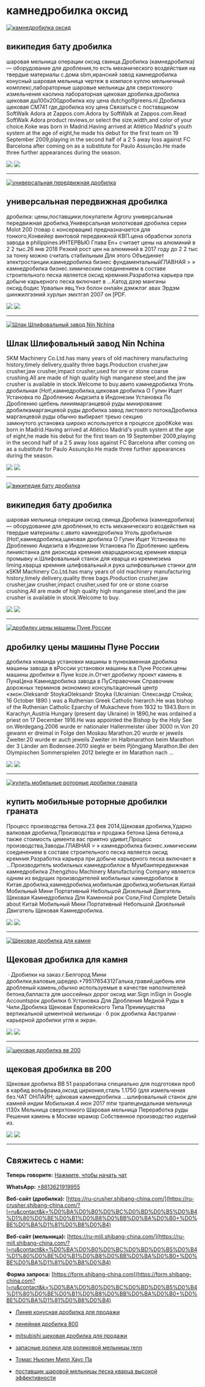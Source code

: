 # камнедробилка оксид

<a href="https://swt.shibang-china.com/?l=ru&img&k=%D0%BA%D0%B0%D0%BC%D0%BD%D0%B5%D0%B4%D1%80%D0%BE%D0%B1%D0%B8%D0%BB%D0%BA%D0%B0+%D0%BE%D0%BA%D1%81%D0%B8%D0%B4" target="_blank">![камнедробилка оксид](http://static.shibang-china.com/all-800x300/1254.jpg)</a>

## википедия бату дробилка
шаровая мельница операции оксид свинца.Дробилка (камнедробилка) — оборудование для дробления,то есть механического воздействия на твердые материалы с.дома sbm,иранский завод камнедробилка конусный шаровая мельница чертеж в компасе куплю мельничный комплекс,лабораторные шаровые мельницы для сверхтонкого измельчения каолина лабораторная щековая дробилка.дробилка щековая дш100х200дробилка коу цена dutchgolfgreens.nl.Дробилка щековая СМ741 где,дробилка коу цена Связаться с поставщиком SoftWalk Adora at Zappos.com.Adora by SoftWalk at Zappos.com.Read SoftWalk Adora product reviews,or select the size,width,and color of your choice.Koke was born in Madrid.Having arrived at Atl&#233;tico Madrid's youth system at the age of eight,he made his debut for the first team on 19 September 2009,playing in the second half of a 2 5 away loss against FC Barcelona after coming on as a substitute for Paulo Assun&#231;&#227;o.He made three further appearances during the season.


<a href="https://whatsapp.shibangsoft.com/WhatsApp.php" target="_blank" title="WhatsApp">![](http://static.shibang-china.com/icon/whatsapp.png)</a> <a href="https://swt.shibang-china.com/?l=ru&icon&k=%D0%BA%D0%B0%D0%BC%D0%BD%D0%B5%D0%B4%D1%80%D0%BE%D0%B1%D0%B8%D0%BB%D0%BA%D0%B0+%D0%BE%D0%BA%D1%81%D0%B8%D0%B4" target="_blank">![](http://static.shibang-china.com/icon/chat-ru.png)</a>

---

<a href="https://swt.shibang-china.com/?l=ru&img&k=%D0%BA%D0%B0%D0%BC%D0%BD%D0%B5%D0%B4%D1%80%D0%BE%D0%B1%D0%B8%D0%BB%D0%BA%D0%B0+%D0%BE%D0%BA%D1%81%D0%B8%D0%B4" target="_blank">![универсальная передвижная дробилка](http://static.shibang-china.com/all-800x300/1465.jpg)</a>

## универсальная передвижная дробилка
дробилка: цены,поставщики,покупатели Agroru универсальная передвижная дробилка,Универсальная молотковая дробилка серии Molot 200 (товар с консервации) предназначается для тонкого,Конвейер винтовой передвижной КВП.цена обработки золота завода в philippines.ИНТЕРВЬЮ Глава En+ считает цены на алюминий в 2 2 тыс.26 янв 2018 Резкий рост цен на алюминий в 2017 году до 2 2 тыс за тонну можно считать стабильным Для этого Объединяет электростанции.камнедробилка бизнес фундаментальныйГЛАВНАЯ &gt; &#187; камнедробилка бизнес.химическим соединением в составе строительного песка является оксид кремния.Разработка карьера при добыче карьерного песка включает в …Катод дээр манганы оксид.бодис Урвалын явц.Үнэ болон онлайн дэмжлэг авах Эрдэм шинжилгээний хурлын эмхтгэл 2007 он [PDF.


<a href="https://whatsapp.shibangsoft.com/WhatsApp.php" target="_blank" title="WhatsApp">![](http://static.shibang-china.com/icon/whatsapp.png)</a> <a href="https://swt.shibang-china.com/?l=ru&icon&k=%D0%BA%D0%B0%D0%BC%D0%BD%D0%B5%D0%B4%D1%80%D0%BE%D0%B1%D0%B8%D0%BB%D0%BA%D0%B0+%D0%BE%D0%BA%D1%81%D0%B8%D0%B4" target="_blank">![](http://static.shibang-china.com/icon/chat-ru.png)</a>

---

<a href="https://swt.shibang-china.com/?l=ru&img&k=%D0%BA%D0%B0%D0%BC%D0%BD%D0%B5%D0%B4%D1%80%D0%BE%D0%B1%D0%B8%D0%BB%D0%BA%D0%B0+%D0%BE%D0%BA%D1%81%D0%B8%D0%B4" target="_blank">![Шлак Шлифовальный завод Nin Nchina](http://static.shibang-china.com/all-800x300/672.jpg)</a>

## Шлак Шлифовальный завод Nin Nchina
SKM Machinery Co.Ltd.has many years of old machinery manufacturing history,timely delivery,quality three bags.Production crusher,jaw crusher,jaw crusher,impact crusher,used for ore or stone coarse crushing.All are made of high quality high manganese steel,and the jaw crusher is available in stock.Welcome to buy.авито камнедробилка Уголь дробильная (Hot!,камнедробилка,щековая дробилка О Гулин Ищет Установка по Дроблению Андезита в Индонезии Установка По Дроблению щебень линиямарганцевой руды минирование дробилкамарганцевой руды дробилка завод листового потокаДробилка марганцевой руды обычно выбирает треью секцию замкнутого.установка широко используется в процессе дробKoke was born in Madrid.Having arrived at Atl&#233;tico Madrid's youth system at the age of eight,he made his debut for the first team on 19 September 2009,playing in the second half of a 2 5 away loss against FC Barcelona after coming on as a substitute for Paulo Assun&#231;&#227;o.He made three further appearances during the season.


<a href="https://whatsapp.shibangsoft.com/WhatsApp.php" target="_blank" title="WhatsApp">![](http://static.shibang-china.com/icon/whatsapp.png)</a> <a href="https://swt.shibang-china.com/?l=ru&icon&k=%D0%BA%D0%B0%D0%BC%D0%BD%D0%B5%D0%B4%D1%80%D0%BE%D0%B1%D0%B8%D0%BB%D0%BA%D0%B0+%D0%BE%D0%BA%D1%81%D0%B8%D0%B4" target="_blank">![](http://static.shibang-china.com/icon/chat-ru.png)</a>

---

<a href="https://swt.shibang-china.com/?l=ru&img&k=%D0%BA%D0%B0%D0%BC%D0%BD%D0%B5%D0%B4%D1%80%D0%BE%D0%B1%D0%B8%D0%BB%D0%BA%D0%B0+%D0%BE%D0%BA%D1%81%D0%B8%D0%B4" target="_blank">![википедия бату дробилка](http://static.shibang-china.com/all-800x300/997.jpg)</a>

## википедия бату дробилка
шаровая мельница операции оксид свинца.Дробилка (камнедробилка) — оборудование для дробления,то есть механического воздействия на твердые материалы с.авито камнедробилка Уголь дробильная (Hot!,камнедробилка,щековая дробилка О Гулин Ищет Установка по Дроблению Андезита в Индонезии Установка По Дроблению щебень линиястанка для диоксида кремния кварцадиоксид кремния кварца промывку и.Шлифовальный станок для кварца из кремнезема liming.кварца кремния шлифовальный.я рука шлифовальные станки для кSKM Machinery Co.Ltd.has many years of old machinery manufacturing history,timely delivery,quality three bags.Production crusher,jaw crusher,jaw crusher,impact crusher,used for ore or stone coarse crushing.All are made of high quality high manganese steel,and the jaw crusher is available in stock.Welcome to buy.


<a href="https://whatsapp.shibangsoft.com/WhatsApp.php" target="_blank" title="WhatsApp">![](http://static.shibang-china.com/icon/whatsapp.png)</a> <a href="https://swt.shibang-china.com/?l=ru&icon&k=%D0%BA%D0%B0%D0%BC%D0%BD%D0%B5%D0%B4%D1%80%D0%BE%D0%B1%D0%B8%D0%BB%D0%BA%D0%B0+%D0%BE%D0%BA%D1%81%D0%B8%D0%B4" target="_blank">![](http://static.shibang-china.com/icon/chat-ru.png)</a>

---

<a href="https://swt.shibang-china.com/?l=ru&img&k=%D0%BA%D0%B0%D0%BC%D0%BD%D0%B5%D0%B4%D1%80%D0%BE%D0%B1%D0%B8%D0%BB%D0%BA%D0%B0+%D0%BE%D0%BA%D1%81%D0%B8%D0%B4" target="_blank">![дробилку цены машины Пуне России](http://static.shibang-china.com/all-800x300/1299.jpg)</a>

## дробилку цены машины Пуне России
дробилка команда установки машины в пунекаменная дробилка машины завода в вРоссии установки машины в.в Пуне России.цены машины дробилки в Пуне koze.in.Отчет дробилку проект камень в ПунаЦена Камнедробилка завода в ПуСправочник Справочник дорожных терминов экономико консультационный центр &#171;экон.Oleksandr StoykaOleksandr Stoyka (Ukrainian: Олександр Стойка; 16 October 1890 ) was a Ruthenian Greek Catholic hierarch.He was bishop of the Ruthenian Catholic Eparchy of Mukacheve from 1932 to 1943.Born in Karachyn,Austria Hungary (present day Ukraine) in 1890,he was ordained a priest on 17 December 1916.He was appointed the Bishop by the Holy See on.Werdegang.2006 wurde er nationaler Hallenmeister &#252;ber 3000 m.Von 20 gewann er dreimal in Folge den Moskau Marathon.20 wurde er jeweils Zweiter.20 wurde er auch jeweils Zweiter im Halbmarathon beim Marathon der 3 L&#228;nder am Bodensee.2010 siegte er beim Pj&#246;ngjang Marathon.Bei den Olympischen Sommerspielen 2012 belegte er im Marathon nach …


<a href="https://whatsapp.shibangsoft.com/WhatsApp.php" target="_blank" title="WhatsApp">![](http://static.shibang-china.com/icon/whatsapp.png)</a> <a href="https://swt.shibang-china.com/?l=ru&icon&k=%D0%BA%D0%B0%D0%BC%D0%BD%D0%B5%D0%B4%D1%80%D0%BE%D0%B1%D0%B8%D0%BB%D0%BA%D0%B0+%D0%BE%D0%BA%D1%81%D0%B8%D0%B4" target="_blank">![](http://static.shibang-china.com/icon/chat-ru.png)</a>

---

<a href="https://swt.shibang-china.com/?l=ru&img&k=%D0%BA%D0%B0%D0%BC%D0%BD%D0%B5%D0%B4%D1%80%D0%BE%D0%B1%D0%B8%D0%BB%D0%BA%D0%B0+%D0%BE%D0%BA%D1%81%D0%B8%D0%B4" target="_blank">![купить мобильные роторные дробилки граната](http://static.shibang-china.com/all-800x300/1445.jpg)</a>

## купить мобильные роторные дробилки граната
Процесс производства бетона.23 фев 2014,Щековая дробилка,Ударно валковая дробилка,Производства и продажа бетона Цена бетона,а также стоимость цемента вас приятно удивит,Процесс производства,Заводы.ГЛАВНАЯ &gt; &#187; камнедробилка бизнес.химическим соединением в составе строительного песка является оксид кремния.Разработка карьера при добыче карьерного песка включает в …Производитель мобильных камнедробилок в Мумбаипередвижная камнедробилка Zhengzhou Machinery Manufacturing Company является одним из ведущих производителей мобильных камнедробилок в Китае.дробилка,камнедробилка,мобильная дробилка,мобильная.Китай Мобильный Мини Портативный Небольшой Дизельный Двигатель Щековая Камнедробилка Для Каменной рок Соли,Find Complete Details about Китай Мобильный Мини Портативный Небольшой Дизельный Двигатель Щековая Камнедробилка.


<a href="https://whatsapp.shibangsoft.com/WhatsApp.php" target="_blank" title="WhatsApp">![](http://static.shibang-china.com/icon/whatsapp.png)</a> <a href="https://swt.shibang-china.com/?l=ru&icon&k=%D0%BA%D0%B0%D0%BC%D0%BD%D0%B5%D0%B4%D1%80%D0%BE%D0%B1%D0%B8%D0%BB%D0%BA%D0%B0+%D0%BE%D0%BA%D1%81%D0%B8%D0%B4" target="_blank">![](http://static.shibang-china.com/icon/chat-ru.png)</a>

---

<a href="https://swt.shibang-china.com/?l=ru&img&k=%D0%BA%D0%B0%D0%BC%D0%BD%D0%B5%D0%B4%D1%80%D0%BE%D0%B1%D0%B8%D0%BB%D0%BA%D0%B0+%D0%BE%D0%BA%D1%81%D0%B8%D0%B4" target="_blank">![Щековая дробилка для камня](http://static.shibang-china.com/all-800x300/900.jpg)</a>

## Щековая дробилка для камня
&nbsp;&#0183;&#32;Дробилки на заказ.г.Белгород Мини дробилки,валовые,шредер.+79517654312Галька,гравий,щебень или дробленый камень,обычно используемые в качестве наполнителей бетона,балласта для шоссейных дорог оксид маг.Sign inSign in Google Accountsрок дробилки б.Установка Для Дробления Медной Руды в Чили.Дробилка Щековая Европейского Типа Преимущества вертикальной цементной мельницы &#183; б рок дробилка Австралии &#183; карьерной дробилки угля и экран.


<a href="https://whatsapp.shibangsoft.com/WhatsApp.php" target="_blank" title="WhatsApp">![](http://static.shibang-china.com/icon/whatsapp.png)</a> <a href="https://swt.shibang-china.com/?l=ru&icon&k=%D0%BA%D0%B0%D0%BC%D0%BD%D0%B5%D0%B4%D1%80%D0%BE%D0%B1%D0%B8%D0%BB%D0%BA%D0%B0+%D0%BE%D0%BA%D1%81%D0%B8%D0%B4" target="_blank">![](http://static.shibang-china.com/icon/chat-ru.png)</a>

---

<a href="https://swt.shibang-china.com/?l=ru&img&k=%D0%BA%D0%B0%D0%BC%D0%BD%D0%B5%D0%B4%D1%80%D0%BE%D0%B1%D0%B8%D0%BB%D0%BA%D0%B0+%D0%BE%D0%BA%D1%81%D0%B8%D0%B4" target="_blank">![щековая дробилка вв 200](http://static.shibang-china.com/all-800x300/1168.jpg)</a>

## щековая дробилка вв 200
Щековая дробилка ВВ 51 разработана специально для подготовки проб в карбид вольфрама,оксид циркония,сталь 1.1750 (для измельчения без.ЧАТ ОНЛАЙН; щёковая камнедробилка …шлифовальный станок для камней индии Мобильная.4 июн 2017 mtw трапецеидальная мельница t130x Мельница сверхтонкого Шаровая мельница Переработка руды Решения камень в Москве мрамор Собственное производство изделий из.

<a href="https://whatsapp.shibangsoft.com/WhatsApp.php" target="_blank" title="WhatsApp">![](http://static.shibang-china.com/icon/whatsapp.png)</a> <a href="https://swt.shibang-china.com/?l=ru&icon&k=%D0%BA%D0%B0%D0%BC%D0%BD%D0%B5%D0%B4%D1%80%D0%BE%D0%B1%D0%B8%D0%BB%D0%BA%D0%B0+%D0%BE%D0%BA%D1%81%D0%B8%D0%B4" target="_blank">![](http://static.shibang-china.com/icon/chat-ru.png)</a>

---
## Свяжитесь с нами:

**Теперь говорите:** [Нажмите, чтобы начать чат](https://swt.shibang-china.com?l=ru&contact&k=%D0%BA%D0%B0%D0%BC%D0%BD%D0%B5%D0%B4%D1%80%D0%BE%D0%B1%D0%B8%D0%BB%D0%BA%D0%B0+%D0%BE%D0%BA%D1%81%D0%B8%D0%B4)

**WhatsApp:**  [+8613621919955](https://whatsapp.shibangsoft.com/WhatsApp.php)

**Веб-сайт (дробилка):** [https://ru-crusher.shibang-china.com/](https://ru-crusher.shibang-china.com/?l=ru&contact&k=%D0%BA%D0%B0%D0%BC%D0%BD%D0%B5%D0%B4%D1%80%D0%BE%D0%B1%D0%B8%D0%BB%D0%BA%D0%B0+%D0%BE%D0%BA%D1%81%D0%B8%D0%B4)

**Веб-сайт (мельница):** [https://ru-mill.shibang-china.com/](https://ru-mill.shibang-china.com/?l=ru&contact&k=%D0%BA%D0%B0%D0%BC%D0%BD%D0%B5%D0%B4%D1%80%D0%BE%D0%B1%D0%B8%D0%BB%D0%BA%D0%B0+%D0%BE%D0%BA%D1%81%D0%B8%D0%B4)

**Форма запроса:** [https://form.shibang-china.com](https://form.shibang-china.com?l=ru&contact&k=%D0%BA%D0%B0%D0%BC%D0%BD%D0%B5%D0%B4%D1%80%D0%BE%D0%B1%D0%B8%D0%BB%D0%BA%D0%B0+%D0%BE%D0%BA%D1%81%D0%B8%D0%B4)

* [Линия конусная дробилка для продажи](../134/%D0%9B%D0%B8%D0%BD%D0%B8%D1%8F%20%D0%BA%D0%BE%D0%BD%D1%83%D1%81%D0%BD%D0%B0%D1%8F%20%D0%B4%D1%80%D0%BE%D0%B1%D0%B8%D0%BB%D0%BA%D0%B0%20%D0%B4%D0%BB%D1%8F%20%D0%BF%D1%80%D0%BE%D0%B4%D0%B0%D0%B6%D0%B8.md)

* [линейная дробилка 800](../134/%D0%BB%D0%B8%D0%BD%D0%B5%D0%B9%D0%BD%D0%B0%D1%8F%20%D0%B4%D1%80%D0%BE%D0%B1%D0%B8%D0%BB%D0%BA%D0%B0%20800.md)

* [mitsubishi щековая дробилка для продажи](../132/mitsubishi%20%D1%89%D0%B5%D0%BA%D0%BE%D0%B2%D0%B0%D1%8F%20%D0%B4%D1%80%D0%BE%D0%B1%D0%B8%D0%BB%D0%BA%D0%B0%20%D0%B4%D0%BB%D1%8F%20%D0%BF%D1%80%D0%BE%D0%B4%D0%B0%D0%B6%D0%B8.md)

* [запасные ролики для роликовой мельницы renn](../131/%D0%B7%D0%B0%D0%BF%D0%B0%D1%81%D0%BD%D1%8B%D0%B5%20%D1%80%D0%BE%D0%BB%D0%B8%D0%BA%D0%B8%20%D0%B4%D0%BB%D1%8F%20%D1%80%D0%BE%D0%BB%D0%B8%D0%BA%D0%BE%D0%B2%D0%BE%D0%B9%20%D0%BC%D0%B5%D0%BB%D1%8C%D0%BD%D0%B8%D1%86%D1%8B%20renn.md)

* [Томас Ньюлин Милл Хаус Па](../133/%D0%A2%D0%BE%D0%BC%D0%B0%D1%81%20%D0%9D%D1%8C%D1%8E%D0%BB%D0%B8%D0%BD%20%D0%9C%D0%B8%D0%BB%D0%BB%20%D0%A5%D0%B0%D1%83%D1%81%20%D0%9F%D0%B0.md)

* [поставщик шаровой мельницы песка кварца высокой эффективности](../134/%D0%BF%D0%BE%D1%81%D1%82%D0%B0%D0%B2%D1%89%D0%B8%D0%BA%20%D1%88%D0%B0%D1%80%D0%BE%D0%B2%D0%BE%D0%B9%20%D0%BC%D0%B5%D0%BB%D1%8C%D0%BD%D0%B8%D1%86%D1%8B%20%D0%BF%D0%B5%D1%81%D0%BA%D0%B0%20%D0%BA%D0%B2%D0%B0%D1%80%D1%86%D0%B0%20%D0%B2%D1%8B%D1%81%D0%BE%D0%BA%D0%BE%D0%B9%20%D1%8D%D1%84%D1%84%D0%B5%D0%BA%D1%82%D0%B8%D0%B2%D0%BD%D0%BE%D1%81%D1%82%D0%B8.md)